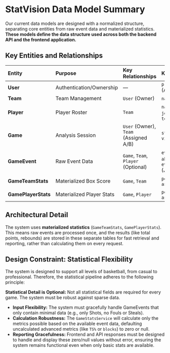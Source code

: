 # StatVision Data Model Summary

Our current data models are designed with a normalized structure, separating core entities from raw event data and materialized statistics. **These models define the data structure used across both the backend API and the frontend application.**

## Key Entities and Relationships

| Entity | Purpose | Key Relationships | Key Fields |
| :--- | :--- | :--- | :--- |
| **User** | Authentication/Ownership | — | `providerUid` (Auth0 ID) |
| **Team** | Team Management | `User` (Owner) | `name`, `userId` |
| **Player** | Player Roster | `Team` | `name`, `jerseyNumber`, `teamId` |
| **Game** | Analysis Session | `User` (Owner), `Team` (Assigned A/B) | `status` (Enum), `videoUrl` |
| **GameEvent** | Raw Event Data | `Game`, `Team`, `Player` (Optional) | `eventType`, `absoluteTimestamp`, `eventDetails` (JSONB) |
| **GameTeamStats** | Materialized Box Score | `Game`, `Team` | `points`, `rebounds`, `assists` |
| **GamePlayerStats** | Materialized Player Stats | `Game`, `Player` | `points`, `rebounds`, `assists` |

## Architectural Detail

The system uses **materialized statistics** (`GameTeamStats`, `GamePlayerStats`). This means raw events are processed once, and the results (like total points, rebounds) are stored in these separate tables for fast retrieval and reporting, rather than calculating them on every request.

## Design Constraint: Statistical Flexibility

The system is designed to support all levels of basketball, from casual to professional. Therefore, the statistical pipeline adheres to the following principle:

**Statistical Detail is Optional:** Not all statistical fields are required for every game. The system must be robust against sparse data.

*   **Input Flexibility:** The system must gracefully handle GameEvents that only contain minimal data (e.g., only Shots, no Fouls or Steals).
*   **Calculation Robustness:** The `GameStatsService` will calculate only the metrics possible based on the available event data, defaulting uncalculated advanced metrics (like `TS%` or `blocks`) to zero or null.
*   **Reporting Gracefulness:** Frontend and API responses must be designed to handle and display these zero/null values without error, ensuring the system remains functional even when only basic stats are available.